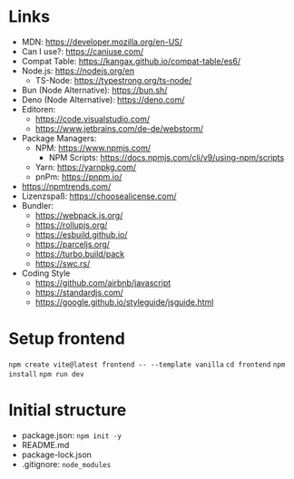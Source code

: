 # Links

- MDN: https://developer.mozilla.org/en-US/
- Can I use?: https://caniuse.com/
- Compat Table: https://kangax.github.io/compat-table/es6/
- Node.js: https://nodejs.org/en 
  - TS-Node: https://typestrong.org/ts-node/
- Bun (Node Alternative): https://bun.sh/
- Deno (Node Alternative): https://deno.com/
- Editoren:
  - https://code.visualstudio.com/
  - https://www.jetbrains.com/de-de/webstorm/
- Package Managers:
  - NPM: https://www.npmjs.com/
    - NPM Scripts: https://docs.npmjs.com/cli/v9/using-npm/scripts
  - Yarn: https://yarnpkg.com/
  - pnPm: https://pnpm.io/ 
- https://npmtrends.com/    
- Lizenzspaß: https://choosealicense.com/
- Bundler:
  - https://webpack.js.org/
  - https://rollupjs.org/
  - https://esbuild.github.io/
  - https://parceljs.org/
  - https://turbo.build/pack
  - https://swc.rs/
- Coding Style
  - https://github.com/airbnb/javascript
  - https://standardjs.com/
  - https://google.github.io/styleguide/jsguide.html

# Setup frontend
`npm create vite@latest frontend -- --template vanilla`
`cd frontend` 
`npm install`
`npm run dev`

# Initial structure
- package.json: `npm init -y`
- README.md
- package-lock.json
- .gitignore: `node_modules`
